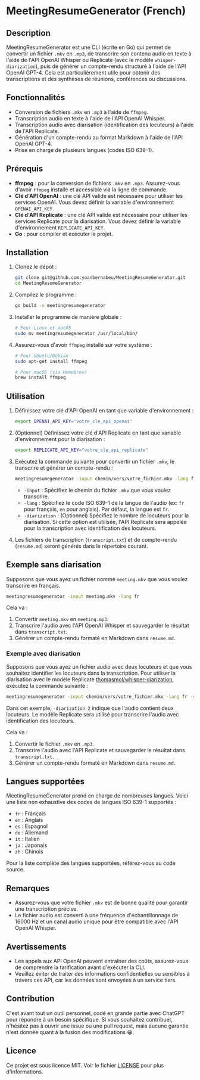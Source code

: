 # MeetingResumeGenerator (French)

## Description

MeetingResumeGenerator est une CLI (écrite en Go) qui permet de convertir un fichier `.mkv` en `.mp3`, de transcrire son contenu audio en texte à l'aide de l'API OpenAI Whisper ou Replicate (avec le modèle `whisper-diarization`), puis de générer un compte-rendu structuré à l'aide de l'API OpenAI GPT-4. Cela est particulièrement utile pour obtenir des transcriptions et des synthèses de réunions, conférences ou discussions.

## Fonctionnalités

- Conversion de fichiers `.mkv` en `.mp3` à l'aide de `ffmpeg`.
- Transcription audio en texte à l'aide de l'API OpenAI Whisper.
- Transcription audio avec diarisation (identification des locuteurs) à l'aide de l'API Replicate.
- Génération d'un compte-rendu au format Markdown à l'aide de l'API OpenAI GPT-4.
- Prise en charge de plusieurs langues (codes ISO 639-1).

## Prérequis

- **ffmpeg** : pour la conversion de fichiers `.mkv` en `.mp3`. Assurez-vous d'avoir `ffmpeg` installé et accessible via la ligne de commande.
- **Clé d'API OpenAI** : une clé API valide est nécessaire pour utiliser les services OpenAI. Vous devez définir la variable d'environnement `OPENAI_API_KEY`.
- **Clé d'API Replicate** : une clé API valide est nécessaire pour utiliser les services Replicate pour la diarisation. Vous devez définir la variable d'environnement `REPLICATE_API_KEY`.
- **Go** : pour compiler et exécuter le projet.

## Installation

1. Clonez le dépôt :
   ```sh
   git clone git@github.com:yoanbernabeu/MeetingResumeGenerator.git
   cd MeetingResumeGenerator
   ```
2. Compilez le programme :
   ```sh
   go build -o meetingresumegenerator
   ```
3. Installer le programme de manière globale :
   ```sh
   # Pour Linux et macOS
   sudo mv meetingresumegenerator /usr/local/bin/
   ```
4. Assurez-vous d'avoir `ffmpeg` installé sur votre système :
   ```sh
   # Pour Ubuntu/Debian
   sudo apt-get install ffmpeg

   # Pour macOS (via Homebrew)
   brew install ffmpeg
   ```

## Utilisation

1. Définissez votre clé d'API OpenAI en tant que variable d'environnement :
   ```sh
   export OPENAI_API_KEY="votre_cle_api_openai"
   ```

2. (Optionnel) Définissez votre clé d'API Replicate en tant que variable d'environnement pour la diarisation :
   ```sh
   export REPLICATE_API_KEY="votre_cle_api_replicate"
   ```

3. Exécutez la commande suivante pour convertir un fichier `.mkv`, le transcrire et générer un compte-rendu :
   ```sh
   meetingresumegenerator -input chemin/vers/votre_fichier.mkv -lang fr [-diarization nombre_de_locuteurs]
   ```

   - `-input` : Spécifiez le chemin du fichier `.mkv` que vous voulez transcrire.
   - `-lang` : Spécifiez le code ISO 639-1 de la langue de l'audio (ex: `fr` pour français, `en` pour anglais). Par défaut, la langue est `fr`.
   - `-diarization` : (Optionnel) Spécifiez le nombre de locuteurs pour la diarisation. Si cette option est utilisée, l'API Replicate sera appelée pour la transcription avec identification des locuteurs.

4. Les fichiers de transcription (`transcript.txt`) et de compte-rendu (`resume.md`) seront générés dans le répertoire courant.

## Exemple sans diarisation

Supposons que vous ayez un fichier nommé `meeting.mkv` que vous voulez transcrire en français.

```sh
meetingresumegenerator -input meeting.mkv -lang fr
```

Cela va :
1. Convertir `meeting.mkv` en `meeting.mp3`.
2. Transcrire l'audio avec l'API OpenAI Whisper et sauvegarder le résultat dans `transcript.txt`.
3. Générer un compte-rendu formaté en Markdown dans `resume.md`.

### Exemple avec diarisation

Supposons que vous ayez un fichier audio avec deux locuteurs et que vous souhaitez identifier les locuteurs dans la transcription.
Pour utiliser la diarisation avec le modèle Replicate [thomasmol/whisper-diarization](https://replicate.com/thomasmol/whisper-diarization), exécutez la commande suivante :

```sh
meetingresumegenerator -input chemin/vers/votre_fichier.mkv -lang fr -diarization 2
```

Dans cet exemple, `-diarization 2` indique que l'audio contient deux locuteurs. Le modèle Replicate sera utilisé pour transcrire l'audio avec identification des locuteurs.

Cela va :
1. Convertir le fichier `.mkv` en `.mp3`.
2. Transcrire l'audio avec l'API Replicate et sauvegarder le résultat dans `transcript.txt`.
3. Générer un compte-rendu formaté en Markdown dans `resume.md`.

## Langues supportées

MeetingResumeGenerator prend en charge de nombreuses langues. Voici une liste non exhaustive des codes de langues ISO 639-1 supportés :

- `fr` : Français
- `en` : Anglais
- `es` : Espagnol
- `de` : Allemand
- `it` : Italien
- `ja` : Japonais
- `zh` : Chinois

Pour la liste complète des langues supportées, référez-vous au code source.

## Remarques

- Assurez-vous que votre fichier `.mkv` est de bonne qualité pour garantir une transcription précise.
- Le fichier audio est converti à une fréquence d'échantillonnage de 16000 Hz et un canal audio unique pour être compatible avec l'API OpenAI Whisper.

## Avertissements

- Les appels aux API OpenAI peuvent entraîner des coûts, assurez-vous de comprendre la tarification avant d'exécuter la CLI.
- Veuillez éviter de traiter des informations confidentielles ou sensibles à travers ces API, car les données sont envoyées à un service tiers.

## Contribution

C'est avant tout un outil personnel, codé en grande partie avec ChatGPT pour répondre à un besoin spécifique. Si vous souhaitez contribuer, n'hésitez pas à ouvrir une issue ou une pull request, mais aucune garantie n'est donnée quant à la fusion des modifications 😀.

## Licence

Ce projet est sous licence MIT. Voir le fichier [LICENSE](LICENSE.md) pour plus d'informations.
